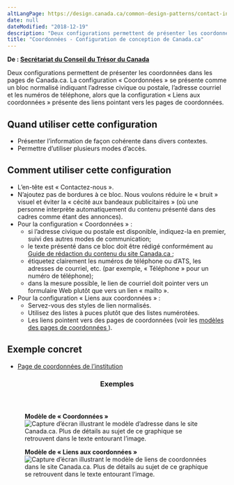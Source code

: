 ```yaml
---
altLangPage: https://design.canada.ca/common-design-patterns/contact-information.html
date: null
dateModified: "2018-12-19"
description: "Deux configurations permettent de présenter les coordonnées dans les pages de Canada.ca."
title: "Coordonnées - Configuration de conception de Canada.ca"
---
```

<p class="gc-byline"> <strong> De : <a href="https://www.canada.ca/fr/secretariat-conseil-tresor.html"> Secrétariat du Conseil du Trésor du Canada </a> </strong> </p>
<section>
  <p>Deux configurations permettent de présenter les coordonnées dans les pages de Canada.ca. La configuration « Coordonnées » se présente comme un bloc normalisé indiquant l’adresse civique ou postale, l’adresse courriel et les numéros de téléphone, alors que la configuration « Liens aux coordonnées » présente des liens pointant vers les pages de coordonnées. </p>
  <section>
    <h2> Quand utiliser cette configuration </h2>
    <ul>
      <li> Présenter l’information de façon cohérente dans divers contextes. </li>
      <li> Permettre d’utiliser plusieurs modes d’accès. </li>
    </ul>
  </section>
  <section>
    <h2> Comment utiliser cette configuration </h2>
    <ul>
      <li> L’en-tête est « Contactez-nous ». </li>
      <li> N’ajoutez pas de bordures à ce bloc. Nous voulons réduire le « bruit » visuel et éviter la « cécité aux bandeaux publicitaires » (où une personne interprète automatiquement du contenu présenté dans des cadres comme étant des annonces). </li>
      <li> Pour la configuration « Coordonnées » :
        <ul>
          <li> si l’adresse civique ou postale est disponible, indiquez-la en premier, suivi des autres modes de communication; </li>
          <li> le texte présenté dans ce bloc doit être rédigé conformément au <a href="https://www.canada.ca/fr/secretariat-conseil-tresor/services/communications-gouvernementales/guide-redaction-contenu-canada.html"> Guide de rédaction du contenu du site Canada.ca </a> ; </li>
          <li> étiquetez clairement les numéros de téléphone ou d’ATS, les adresses de courriel, etc. (par exemple, « Téléphone » pour un numéro de téléphone); </li>
          <li> dans la mesure possible, le lien de courriel doit pointer vers un formulaire Web plutôt que vers un lien « mailto ». </li>
        </ul>
      </li>
      <li> Pour la configuration « Liens aux coordonnées » :
        <ul>
          <li> Servez-vous des styles de lien normalisés. </li>
          <li> Utilisez des listes à puces plutôt que des listes numérotées. </li>
          <li> Les liens pointent vers des pages de coordonnées (voir les <a href="../modeles-recommandes/pages-contactez-nous.html"> modèles des pages de coordonnées </a> ). </li>
        </ul>
      </li>
    </ul>
  </section>
  <section>
    <h2> Exemple concret </h2>
    <ul>
      <li><a href="https://wet-boew.github.io/GCWeb/templates/institutional/institution-contact-fr.html">Page de coordonnées de l’institution</a></li>
    </ul>
  </section>
  <section class="panel panel-primary">
    <header class="panel-heading">
      <h3 class="panel-title"> Exemples </h3>
    </header>
    <div class="panel-body">
      <div class="row">
        <div class="col-sm-6">
          <figure class="mrgn-bttm-sm">
            <figcaption class="text-center"> <b> Modèle de « Coordonnées » </b> </figcaption>
            <img alt="Capture d’écran illustrant le modèle d’adresse dans le site Canada.ca. Plus de détails au sujet de ce graphique se retrouvent dans le texte entourant l’image." class="img-responsive center-block" src="https://www.canada.ca/content/dam/tbs-sct/images/government-communications/canada-content-style-guide/contact-address-pattern-fra.jpg"/> </figure>
        </div>
        <div class="col-sm-6">
          <figure class="mrgn-bttm-sm">
            <figcaption class="text-center"> <b> Modèle de « Liens aux coordonnées » </b> </figcaption>
            <img alt="Capture d’écran illustrant le modèle de liens de coordonnées dans le site Canada.ca. Plus de détails au sujet de ce graphique se retrouvent dans le texte entourant l’image." class="img-responsive center-block" src="https://www.canada.ca/content/dam/tbs-sct/images/government-communications/canada-content-style-guide/contact-links-pattern-fra.jpg"/> </figure>
        </div>
      </div>
    </div>
  </section>
</section>
